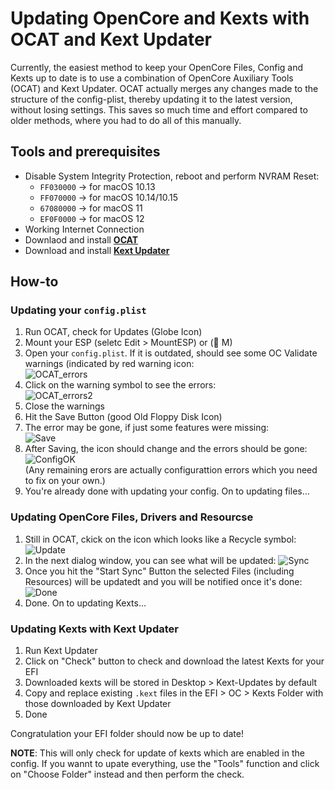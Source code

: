 # Updating OpenCore and Kexts with OCAT and Kext Updater
Currently, the easiest method to keep your OpenCore Files, Config and Kexts up to date is to use a combination of OpenCore Auxiliary Tools (OCAT) and Kext Updater. OCAT actually merges any changes made to the structure of the config-plist, thereby updating it to the latest version, without losing settings. This saves so much time and effort compared to older methods, where you had to do all of this manually.

## Tools and prerequisites
- Disable System Integrity Protection, reboot and perform NVRAM Reset: 
	- `FF030000` &rarr; for macOS 10.13
	- `FF070000` &rarr; for macOS 10.14/10.15
	- `67080000` &rarr; for macOS 11
	- `EF0F0000` &rarr; for macOS 12
- Working Internet Connection
- Downlaod and install [**OCAT**](https://github.com/ic005k/QtOpenCoreConfig/releases)
- Download and install [**Kext Updater**](https://www.sl-soft.de/en/kext-updater/)

## How-to

### Updating your `config.plist`
1. Run OCAT, check for Updates (Globe Icon)
2. Mount your ESP (seletc Edit > MountESP) or ( M)
3. Open your `config.plist`. If it is outdated, should see some OC Validate warnings (indicated by red warning icon: </br>![OCAT_errors](https://user-images.githubusercontent.com/76865553/138106690-c44543f3-fe82-4369-b07c-02fab777651a.png)
4. Click on the warning symbol to see the errors: </br>![OCAT_errors2](https://user-images.githubusercontent.com/76865553/138106763-c84bfcdc-8813-46bd-9b2d-9537dc631aa2.png)
5. Close the warnings
6. Hit the Save Button (good Old Floppy Disk Icon)
7. The error may be gone, if just some features were missing:</br>
![Save](https://user-images.githubusercontent.com/76865553/138106803-0c118267-2f43-4ad6-802e-27efba7cd313.png)
8. After Saving, the icon should change and the errors should be gone: </br>
![ConfigOK](https://user-images.githubusercontent.com/76865553/138106894-a2a6de27-cc23-4203-85d0-7788e5eac6e2.png)</br>
(Any remaining erors are actually configurattion errors which you need to fix on your own.)
10. You're already done with updating your config. On to updating files…

### Updating OpenCore Files, Drivers and Resourcse
1. Still in OCAT, ckick on the icon which looks like a Recycle symbol: ![Update](https://user-images.githubusercontent.com/76865553/138106950-faeda539-632f-4083-b8cc-fba490428069.png)
2. In the next dialog window, you can see what will be updated: ![Sync](https://user-images.githubusercontent.com/76865553/138107015-958c991d-8176-46ed-9d9f-7f63505b509b.png)
3. Once you hit the "Start Sync" Button the selected Files (including Resources) will be updatedt and you will be notified once it's done:</br> ![Done](https://user-images.githubusercontent.com/76865553/138107072-9af89efb-2543-4f95-ab82-59748cf78306.png)
4. Done. On to updating Kexts…

### Updating Kexts with Kext Updater
1. Run Kext Updater
2. Click on "Check" button to check and download the latest Kexts for your EFI
3. Downloaded kexts will be stored in Desktop > Kext-Updates by default
4. Copy and replace existing `.kext` files in the EFI > OC > Kexts Folder with those downloaded by Kext Updater
5. Done

Congratulation your EFI folder should now be up to date!

**NOTE**: This will only check for update of kexts which are enabled in the config. If you wannt to upate everything, use the "Tools" function and click on "Choose Folder" instead and then perform the check.
